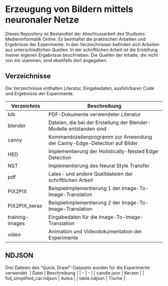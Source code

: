 # Erzeugung von Bildern mittels neuronaler Netze

Dieses Repository ist Bestandteil der Abschlussarbeit des Studiums Medieninformatik Online. Es beinhaltet die praktischen Arbeiten und Ergebnisse der Experimente. In den Verzeichnissen befinden sich Arbeiten aus unterschiedlichen Quellen. In der schriftlichen Arbeit ist die Erstellung meiner eigenen Ergebnisse beschrieben. Die Quellen der Inhalte, die nicht von mir stammen, sind ebenfalls dort angegeben. 

## Verzeichnisse
Die Verzeichnisse enthalten Literatur, Eingabedaten, ausführbaren Code und Ergebnisse der Experimente.

| Verzeichnis | Beschreibung |
| - | - |
| bib | PDF-Dokumente verwendeter Literatur |
| blender | Dateien, die bei der Erstellung der Blender-Modelle entstanden sind
| canny | Kommandozeilenprogramm zur Anwendung der Canny-Edge-Detection auf Bilder |
| HED | Implementierung der Holistically-Nested Edge Detection |
| NST | Implementierung des Neural Style Transfer | 
| pdf | Latex- und andere Quelldateien der schriftlichen Arbeit |
| PIX2PIX | Beispielimplementierung 1 der Image-To-Image-Translation | 
| PIX2PIX_keras | Beispielimplementierung 2 der Image-To-Image-Translation |
| training-images | Eingabedaten für die Image-To-Image-Translation |
| video | Animation und Videodokumentation der Experimente |

## NDJSON
Drei Dateien des "Quick, Draw!"-Datasets wurden für die Experimente verwendet.
| Datei | Beschreibung |
| - | - |
| candle.json | Kerzen |
| full_simplified_car.ndjson | Autos |
| table.ndjson | Tische |

